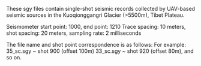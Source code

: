 
These sgy files contain single-shot seismic records collected by UAV-based seismic sources in the Kuoqionggangri Glacier (>5500m), Tibet Plateau. 

Seismometer start point: 1000, end point: 1210
Trace spacing: 10 meters, shot spacing: 20 meters, sampling rate: 2 milliseconds

The file name and shot point correspondence is as follows: For example:
35_sc.sgy ~ shot 900 (offset 100m)
33_sc.sgy ~ shot 920 (offset 80m), and so on.
